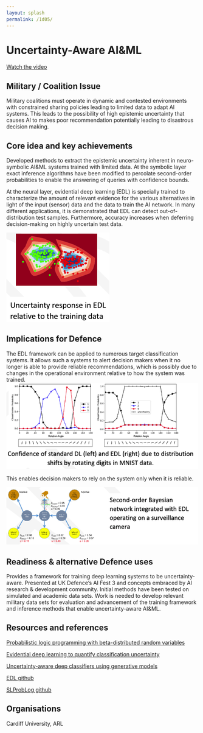 ```yaml
---
layout: splash
permalink: /1d05/
---
```


# Uncertainty-Aware AI&ML

[Watch the video](https://ibm.box.com/v/Showcase-1d05-video)

## Military / Coalition Issue
Military coalitions must operate in dynamic and contested environments with constrained sharing policies leading to limited data to adapt AI systems.  This leads to the possibility of high epistemic uncertainty that causes AI to makes poor recommendation potentially leading to disastrous decision making.

## Core idea and key achievements
Developed methods to extract the epistemic uncertainty inherent in neuro-symbolic AI&ML systems trained with limited data.  At the symbolic layer exact inference algorithms have been modified to percolate second-order probabilities to enable the answering of queries with confidence bounds.  

At the neural layer, evidential deep learning (EDL) is specially trained to characterize the amount of relevant evidence for the various alternatives in light of the input (sensor) data and the data to train the AI network. In many different applications, it is demonstrated that EDL can detect out-of-distribution test samples.  Furthermore, accuracy increases when deferring decision-making on highly uncertain test data. 

![image info](/dais/achievements/images/1d05-fig1.png)

## Implications for Defence
The EDL framework can be applied to numerous target classification systems.  It allows such a systems to alert decision makers when it no longer is able to provide reliable recommendations, which is possibly due to changes in the operational environment relative to how the system was trained.  
![image info](/dais/achievements/images/1d05-fig2.png)

This enables decision makers to rely on the system only when it is reliable. 

![image info](/dais/achievements/images/1d05-fig3.png)

## Readiness & alternative Defence uses
Provides a framework for training deep learning systems to be uncertainty-aware.  Presented at UK Defence’s AI Fest 3 and concepts embraced by AI research & development community. Initial methods have been tested on simulated and academic data sets. Work is needed to develop relevant military data sets for evaluation and advancement of the training framework and inference methods that enable uncertainty-aware AI&ML.

## Resources and references

[Probabilistic logic programming with beta-distributed random variables](https://ojs.aaai.org/index.php/AAAI/article/download/4773/4651)

[Evidential deep learning to quantify classification uncertainty](https://dl.acm.org/doi/abs/10.5555/3327144.3327239)

[Uncertainty-aware deep classifiers using generative models](https://ojs.aaai.org/index.php/AAAI/article/view/6015/5871)

[EDL github](https://github.com/muratsensoy/muratsensoy.github.io)

[SLProbLog github](https://github.com/dais-ita/SLProbLog)


## Organisations
Cardiff University, ARL


